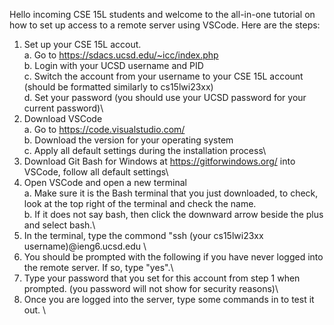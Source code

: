 Hello incoming CSE 15L students and welcome to the all-in-one tutorial on how to set up access to a remote server using VSCode. 
Here are the steps:
  1. Set up your CSE 15L accout.\
      a. Go to https://sdacs.ucsd.edu/~icc/index.php \
      b. Login with your UCSD username and PID\
      c. Switch the account from your username to your CSE 15L account (should be formatted similarly to cs15lwi23xx)\
      d. Set your password (you should use your UCSD password for your current password)\
  2. Download VSCode\
      a. Go to https://code.visualstudio.com/ \
      b. Download the version for your operating system\
      c. Apply all default settings during the installation process\
  3. Download Git Bash for Windows at https://gitforwindows.org/ into VSCode, follow all default settings\
  4. Open VSCode and open a new terminal\
      a. Make sure it is the Bash terminal that you just downloaded, to check, look at the top right of the terminal and check the name.\
      b. If it does not say bash, then click the downward arrow beside the plus and select bash.\
  5. In the terminal, type the commond "ssh (your cs15lwi23xx username)@ieng6.ucsd.edu \
  6. You should be prompted with the following if you have never logged into the remote server. If so, type "yes".\
  7. Type your password that you set for this account from step 1 when prompted. (you password will not show for security reasons)\
  8. Once you are logged into the server, type some commands in to test it out. \
